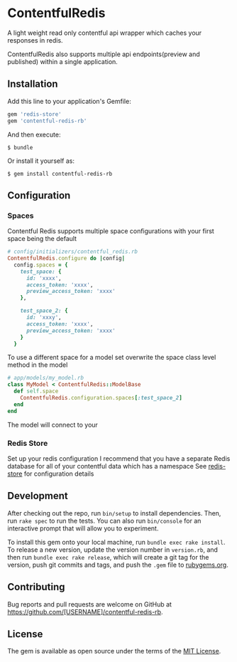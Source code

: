 # ContentfulRedis
A light weight read only contentful api wrapper which caches your responses in redis.

ContentfulRedis also supports multiple api endpoints(preview and published) within a single application.

## Installation
Add this line to your application's Gemfile:

```ruby
gem 'redis-store'
gem 'contentful-redis-rb'
```

And then execute:

    $ bundle

Or install it yourself as:

    $ gem install contentful-redis-rb

## Configuration

### Spaces

Contentful Redis supports multiple space configurations with your first space being the default

```ruby
# config/initializers/contentful_redis.rb
ContentfulRedis.configure do |config|
  config.spaces = { 
    test_space: {
      id: 'xxxx',
      access_token: 'xxxx',
      preview_access_token: 'xxxx'
    },

    test_space_2: {
      id: 'xxxy',
      access_token: 'xxxx',
      preview_access_token: 'xxxx'
    }
  }
```

To use a different space for a model set overwrite the space class level method in the model

```ruby
# app/models/my_model.rb
class MyModel < ContentfulRedis::ModelBase
  def self.space
    ContentfulRedis.configuration.spaces[:test_space_2]
  end
end
```

The model will connect to your 

### Redis Store
Set up your redis configuration I recommend that you have a separate Redis database for all of your contentful data which has a namespace
See [redis-store](https://github.com/redis-store/redis-store) for configuration details

## Development

After checking out the repo, run `bin/setup` to install dependencies. Then, run `rake spec` to run the tests. You can also run `bin/console` for an interactive prompt that will allow you to experiment.

To install this gem onto your local machine, run `bundle exec rake install`. To release a new version, update the version number in `version.rb`, and then run `bundle exec rake release`, which will create a git tag for the version, push git commits and tags, and push the `.gem` file to [rubygems.org](https://rubygems.org).

## Contributing

Bug reports and pull requests are welcome on GitHub at https://github.com/[USERNAME]/contentful-redis-rb.

## License

The gem is available as open source under the terms of the [MIT License](https://opensource.org/licenses/MIT).
